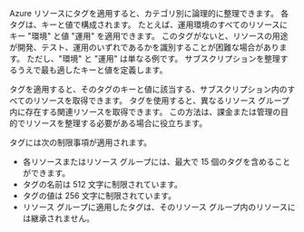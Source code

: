 Azure リソースにタグを適用すると、カテゴリ別に論理的に整理できます。 各タグは、キーと値で構成されます。 たとえば、運用環境のすべてのリソースにキー "環境" と値 "運用" を適用できます。 このタグがないと、リソースの用途が開発、テスト、運用のいずれであるかを識別することが困難な場合があります。 ただし、"環境" と "運用" は単なる例です。 サブスクリプションを整理するうえで最も適したキーと値を定義します。

タグを適用すると、そのタグのキーと値に該当する、サブスクリプション内のすべてのリソースを取得できます。 タグを使用すると、異なるリソース グループ内に存在する関連リソースを取得できます。 この方法は、課金または管理の目的でリソースを整理する必要がある場合に役立ちます。

タグには次の制限事項が適用されます。

* 各リソースまたはリソース グループには、最大で 15 個のタグを含めることができます。 
* タグの名前は 512 文字に制限されています。
* タグの値は 256 文字に制限されています。 
* リソース グループに適用したタグは、そのリソース グループ内のリソースには継承されません。 



<!--HONumber=Feb17_HO1-->


